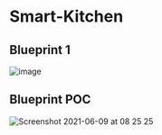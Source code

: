 # Smart-Kitchen

## Blueprint 1

![image](https://user-images.githubusercontent.com/49001313/119499794-5cbb6c00-bd67-11eb-893d-f753fe6b53f0.png)

## Blueprint POC

![Screenshot 2021-06-09 at 08 25 25](https://user-images.githubusercontent.com/49001313/121304734-ff91ef80-c8fc-11eb-8862-2b6501386c9b.png)

